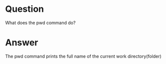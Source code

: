 # Question

What does the pwd command do?

# Answer

The pwd command prints the full name of the current work directory(folder)
